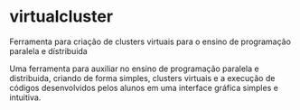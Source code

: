 # virtualcluster
Ferramenta para criação de clusters virtuais para o ensino de programação paralela e dístribuida

Uma ferramenta para auxiliar no ensino de programação paralela e distribuida, criando de forma 
simples, clusters virtuais e a execução de códigos desenvolvidos pelos alunos em uma interface gráfica
simples e intuitiva.

